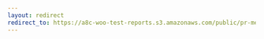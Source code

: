 ```yaml
---
layout: redirect
redirect_to: https://a8c-woo-test-reports.s3.amazonaws.com/public/pr-merge/44785/e2e/index.html
---
```

